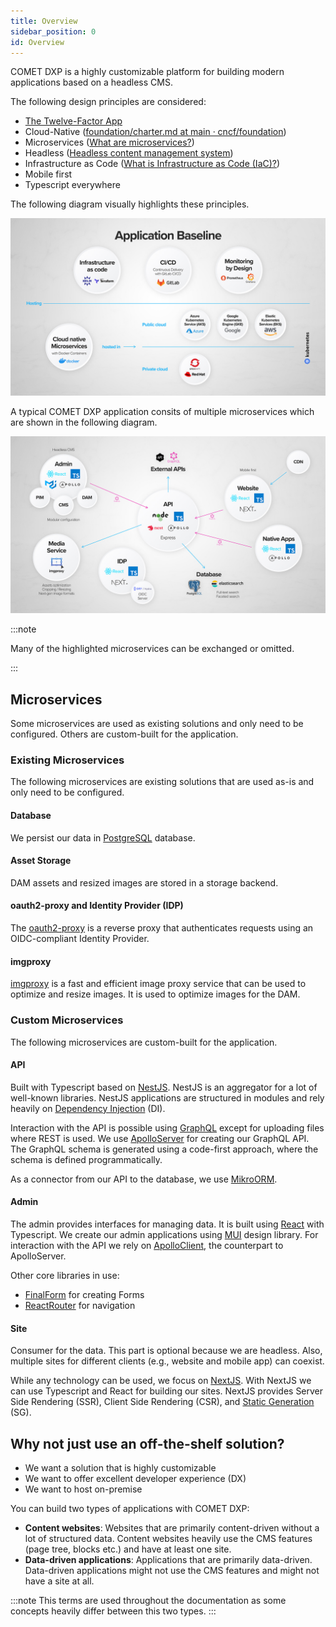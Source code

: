 ```yaml
---
title: Overview
sidebar_position: 0
id: Overview
---
```


COMET DXP is a highly customizable platform for building modern applications based on a headless CMS.

The following design principles are considered:

-   [The Twelve-Factor App](https://12factor.net/)
-   Cloud-Native ([foundation/charter.md at main · cncf/foundation](https://github.com/cncf/foundation/blob/main/charter.md#1-mission-of-the-cloud-native-computing-foundation))
-   Microservices ([What are microservices?](https://microservices.io/))
-   Headless ([Headless content management system](https://en.wikipedia.org/wiki/Headless_content_management_system))
-   Infrastructure as Code ([What is Infrastructure as Code (IaC)?](https://www.redhat.com/en/topics/automation/what-is-infrastructure-as-code-iac))
-   Mobile first
-   Typescript everywhere

The following diagram visually highlights these principles.

![Architecture](./1-getting-started/images/application-baseline.jpg)

A typical COMET DXP application consits of multiple microservices which are shown in the following diagram.

![Architecture](./1-getting-started/images/architecture.jpg)

:::note

Many of the highlighted microservices can be exchanged or omitted.

:::

## Microservices

Some microservices are used as existing solutions and only need to be configured. Others are custom-built for the application.

### Existing Microservices

The following microservices are existing solutions that are used as-is and only need to be configured.

#### Database

We persist our data in [PostgreSQL](https://www.postgresql.org/) database.

#### Asset Storage

DAM assets and resized images are stored in a storage backend.

#### oauth2-proxy and Identity Provider (IDP)

The [oauth2-proxy](https://oauth2-proxy.github.io/oauth2-proxy/) is a reverse proxy that authenticates requests using an OIDC-compliant Identity Provider.

#### imgproxy

[imgproxy](https://imgproxy.net/) is a fast and efficient image proxy service that can be used to optimize and resize images. It is used to optimize images for the DAM.

### Custom Microservices

The following microservices are custom-built for the application.

#### API

Built with Typescript based on [NestJS](https://nestjs.com/). NestJS is an aggregator for a lot of well-known libraries. NestJS applications are structured in modules and rely heavily on [Dependency Injection](https://inversify.io/) (DI).

Interaction with the API is possible using [GraphQL](https://graphql.org/) except for uploading files where REST is used. We use [ApolloServer](https://www.apollographql.com/) for creating our GraphQL API. The GraphQL schema is generated using a code-first approach, where the schema is defined programmatically.

As a connector from our API to the database, we use [MikroORM](https://mikro-orm.io/).

#### Admin

The admin provides interfaces for managing data. It is built using [React](https://reactjs.org/) with Typescript. We create our admin applications using [MUI](https://mui.com/) design library. For interaction with the API we rely on [ApolloClient](https://www.apollographql.com/docs/react/), the counterpart to ApolloServer.

Other core libraries in use:

-   [FinalForm](https://final-form.org/react) for creating Forms
-   [ReactRouter](https://reactrouter.com/) for navigation

#### Site

Consumer for the data. This part is optional because we are headless. Also, multiple sites for different clients (e.g., website and mobile app) can coexist.

While any technology can be used, we focus on [NextJS](https://nextjs.org/). With NextJS we can use Typescript and React for building our sites. NextJS provides Server Side Rendering (SSR), Client Side Rendering (CSR), and [Static Generation](https://nextjs.org/docs/basic-features/pages#pre-rendering) (SG).

## Why not just use an off-the-shelf solution?

-   We want a solution that is highly customizable
-   We want to offer excellent developer experience (DX)
-   We want to host on-premise

You can build two types of applications with COMET DXP:

-   **Content websites**: Websites that are primarily content-driven without a lot of structured data. Content websites heavily use the CMS features (page tree, blocks etc.) and have at least one site.
-   **Data-driven applications**: Applications that are primarily data-driven. Data-driven applications might not use the CMS features and might not have a site at all.

:::note
This terms are used throughout the documentation as some concepts heavily differ between this two types.
:::
